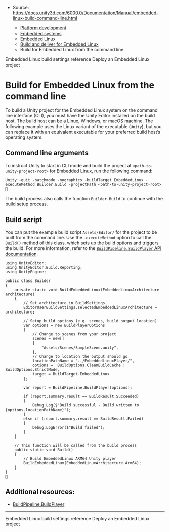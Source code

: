 * Source: https://docs.unity3d.com/6000.0/Documentation/Manual/embedded-linux-build-command-line.html

  * [Platform development ](https://docs.unity3d.com/6000.0/Documentation/Manual/PlatformSpecific.html)
  * [Embedded systems](https://docs.unity3d.com/6000.0/Documentation/Manual/embedded-systems.html)
  * [Embedded Linux](https://docs.unity3d.com/6000.0/Documentation/Manual/embedded-linux.html)
  * [Build and deliver for Embedded Linux](https://docs.unity3d.com/6000.0/Documentation/Manual/embedded-linux-build-and-deliver.html)
  * Build for Embedded Linux from the command line 


[](https://docs.unity3d.com/6000.0/Documentation/Manual/embedded-linux-build-settings.html)
Embedded Linux build settings reference
[](https://docs.unity3d.com/6000.0/Documentation/Manual/embedded-linux-deploy.html)
Deploy an Embedded Linux project
# Build for Embedded Linux from the command line
To build a Unity project for the Embedded Linux system on the command line interface (CLI), you must have the Unity Editor installed on the build host. The build host can be a Linux, Windows, or macOS machine.
The following example uses the Linux variant of the executable (`Unity`), but you can replace it with an equivalent executable for your preferred build host’s operating system.
## Command line arguments
To instruct Unity to start in CLI mode and build the project at `<path-to-unity-project-root>` for Embedded Linux, run the following command:
```
Unity -quit -batchmode -nographics -buildTarget EmbeddedLinux -executeMethod Builder.Build -projectPath <path-to-unity-project-root>

```

The build process also calls the function `Builder.Build` to continue with the build setup process.
## Build script
You can put the example build script `Assets/Editor/` for the project to be built from the command line. Use the `-executeMethod` option to call the `Build()` method of this class, which sets up the build options and triggers the build.
For more information, refer to the [`BuildPipeline.BuildPlayer` API documentation](https://docs.unity3d.com/6000.0/Documentation/ScriptReference/BuildPipeline.BuildPlayer.html).
```
using UnityEditor;
using UnityEditor.Build.Reporting;
using UnityEngine;

public class Builder
{
    private static void BuildEmbeddedLinux(EmbeddedLinuxArchitecture architecture)
    {
        // Set architecture in BuildSettings
        EditorUserBuildSettings.selectedEmbeddedLinuxArchitecture = architecture;

        // Setup build options (e.g. scenes, build output location)
        var options = new BuildPlayerOptions
        {
            // Change to scenes from your project
            scenes = new[]
            {
                "Assets/Scenes/SampleScene.unity",
            },
            // Change to location the output should go
            locationPathName = "../EmbeddedLinuxPlayer/",
            options =  BuildOptions.CleanBuildCache | BuildOptions.StrictMode,
            target = BuildTarget.EmbeddedLinux
        };

        var report = BuildPipeline.BuildPlayer(options);

        if (report.summary.result == BuildResult.Succeeded)
        {
            Debug.Log($"Build successful - Build written to {options.locationPathName}");
        }
        else if (report.summary.result == BuildResult.Failed)
        {
            Debug.LogError($"Build failed");
        }
    }

    // This function will be called from the build process
    public static void Build()
    {
        // Build EmbeddedLinux ARM64 Unity player
        BuildEmbeddedLinux(EmbeddedLinuxArchitecture.Arm64);
    }
}

```

## Additional resources:
  * [BuildPipeline.BuildPlayer](https://docs.unity3d.com/6000.0/Documentation/ScriptReference/BuildPipeline.BuildPlayer.html)


* * *
[](https://docs.unity3d.com/6000.0/Documentation/Manual/embedded-linux-build-settings.html)
Embedded Linux build settings reference
[](https://docs.unity3d.com/6000.0/Documentation/Manual/embedded-linux-deploy.html)
Deploy an Embedded Linux project
